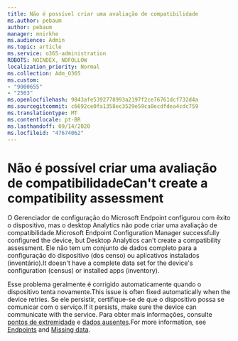 ```yaml
---
title: Não é possível criar uma avaliação de compatibilidade
ms.author: pebaum
author: pebaum
manager: mnirkhe
ms.audience: Admin
ms.topic: article
ms.service: o365-administration
ROBOTS: NOINDEX, NOFOLLOW
localization_priority: Normal
ms.collection: Adm_O365
ms.custom:
- "9000655"
- "2503"
ms.openlocfilehash: 9843afe5392778993a2197f2ce76761dcf732d4a
ms.sourcegitcommit: c6692ce0fa1358ec3529e59ca0ecdfdea4cdc759
ms.translationtype: MT
ms.contentlocale: pt-BR
ms.lasthandoff: 09/14/2020
ms.locfileid: "47674062"
---
```

# <a name="cant-create-a-compatibility-assessment"></a><span data-ttu-id="d949d-102">Não é possível criar uma avaliação de compatibilidade</span><span class="sxs-lookup"><span data-stu-id="d949d-102">Can't create a compatibility assessment</span></span>

<span data-ttu-id="d949d-103">O Gerenciador de configuração do Microsoft Endpoint configurou com êxito o dispositivo, mas o desktop Analytics não pode criar uma avaliação de compatibilidade.</span><span class="sxs-lookup"><span data-stu-id="d949d-103">Microsoft Endpoint Configuration Manager successfully configured the device, but Desktop Analytics can't create a compatibility assessment.</span></span> <span data-ttu-id="d949d-104">Ele não tem um conjunto de dados completo para a configuração do dispositivo (dos censo) ou aplicativos instalados (inventário).</span><span class="sxs-lookup"><span data-stu-id="d949d-104">It doesn't have a complete data set for the device's configuration (census) or installed apps (inventory).</span></span>

<span data-ttu-id="d949d-105">Esse problema geralmente é corrigido automaticamente quando o dispositivo tenta novamente.</span><span class="sxs-lookup"><span data-stu-id="d949d-105">This issue is often fixed automatically when the device retries.</span></span> <span data-ttu-id="d949d-106">Se ele persistir, certifique-se de que o dispositivo possa se comunicar com o serviço.</span><span class="sxs-lookup"><span data-stu-id="d949d-106">If it persists, make sure the device can communicate with the service.</span></span> <span data-ttu-id="d949d-107">Para obter mais informações, consulte [pontos de extremidade](https://docs.microsoft.com/configmgr/desktop-analytics/enable-data-sharing#endpoints) e [dados ausentes](https://docs.microsoft.com/configmgr/desktop-analytics/monitor-connection-health#missing-data).</span><span class="sxs-lookup"><span data-stu-id="d949d-107">For more information, see [Endpoints](https://docs.microsoft.com/configmgr/desktop-analytics/enable-data-sharing#endpoints) and [Missing data](https://docs.microsoft.com/configmgr/desktop-analytics/monitor-connection-health#missing-data).</span></span>

